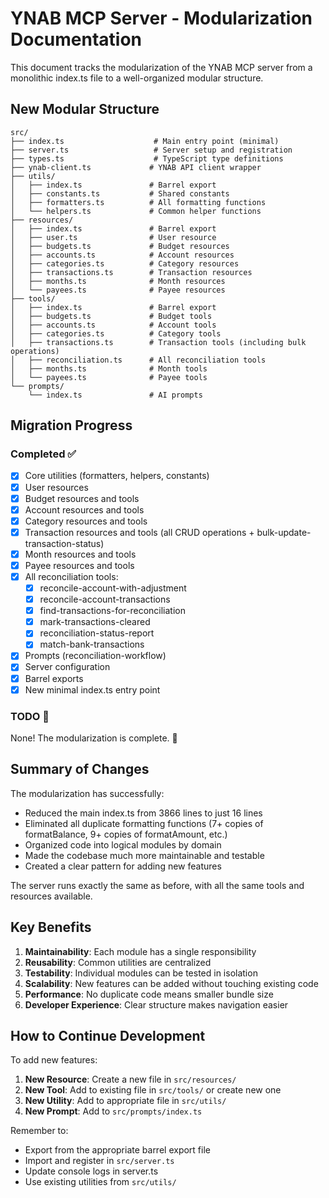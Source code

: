 # YNAB MCP Server - Modularization Documentation

This document tracks the modularization of the YNAB MCP server from a monolithic index.ts file to a well-organized modular structure.

## New Modular Structure

```
src/
├── index.ts                    # Main entry point (minimal)
├── server.ts                   # Server setup and registration
├── types.ts                    # TypeScript type definitions
├── ynab-client.ts             # YNAB API client wrapper
├── utils/
│   ├── index.ts               # Barrel export
│   ├── constants.ts           # Shared constants
│   ├── formatters.ts          # All formatting functions
│   └── helpers.ts             # Common helper functions
├── resources/
│   ├── index.ts               # Barrel export
│   ├── user.ts                # User resource
│   ├── budgets.ts             # Budget resources
│   ├── accounts.ts            # Account resources
│   ├── categories.ts          # Category resources
│   ├── transactions.ts        # Transaction resources
│   ├── months.ts              # Month resources
│   └── payees.ts              # Payee resources
├── tools/
│   ├── index.ts               # Barrel export
│   ├── budgets.ts             # Budget tools
│   ├── accounts.ts            # Account tools
│   ├── categories.ts          # Category tools
│   ├── transactions.ts        # Transaction tools (including bulk operations)
│   ├── reconciliation.ts      # All reconciliation tools
│   ├── months.ts              # Month tools
│   └── payees.ts              # Payee tools
└── prompts/
    └── index.ts               # AI prompts
```

## Migration Progress

### Completed ✅
- [x] Core utilities (formatters, helpers, constants)
- [x] User resources
- [x] Budget resources and tools
- [x] Account resources and tools
- [x] Category resources and tools
- [x] Transaction resources and tools (all CRUD operations + bulk-update-transaction-status)
- [x] Month resources and tools
- [x] Payee resources and tools
- [x] All reconciliation tools:
  - [x] reconcile-account-with-adjustment
  - [x] reconcile-account-transactions
  - [x] find-transactions-for-reconciliation
  - [x] mark-transactions-cleared
  - [x] reconciliation-status-report
  - [x] match-bank-transactions
- [x] Prompts (reconciliation-workflow)
- [x] Server configuration
- [x] Barrel exports
- [x] New minimal index.ts entry point

### TODO 📝
None! The modularization is complete. 🎉

## Summary of Changes

The modularization has successfully:
- Reduced the main index.ts from 3866 lines to just 16 lines
- Eliminated all duplicate formatting functions (7+ copies of formatBalance, 9+ copies of formatAmount, etc.)
- Organized code into logical modules by domain
- Made the codebase much more maintainable and testable
- Created a clear pattern for adding new features

The server runs exactly the same as before, with all the same tools and resources available.

## Key Benefits

1. **Maintainability**: Each module has a single responsibility
2. **Reusability**: Common utilities are centralized
3. **Testability**: Individual modules can be tested in isolation
4. **Scalability**: New features can be added without touching existing code
5. **Performance**: No duplicate code means smaller bundle size
6. **Developer Experience**: Clear structure makes navigation easier

## How to Continue Development

To add new features:

1. **New Resource**: Create a new file in `src/resources/`
2. **New Tool**: Add to existing file in `src/tools/` or create new one
3. **New Utility**: Add to appropriate file in `src/utils/`
4. **New Prompt**: Add to `src/prompts/index.ts`

Remember to:
- Export from the appropriate barrel export file
- Import and register in `src/server.ts`
- Update console logs in server.ts
- Use existing utilities from `src/utils/` 